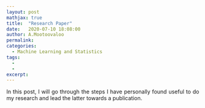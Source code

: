 ```yaml
---
layout: post
mathjax: true
title:  "Research Paper"
date:   2020-07-10 18:08:00
author: A.Mootoovaloo
permalink:
categories:
  - Machine Learning and Statistics
tags:
  - 
  -
excerpt:
---
```

<p align="justify">In this post, I will go through the steps I have personally found useful to do my research and lead the latter towards a publication.</p>